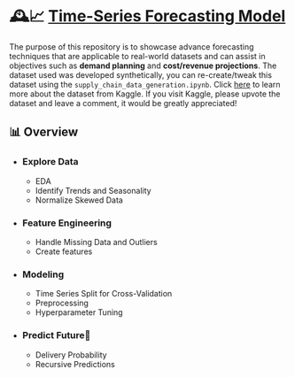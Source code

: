 # 🕰️📈 <u>Time-Series Forecasting Model</u>

The purpose of this repository is to showcase advance forecasting techniques that are applicable to real-world datasets and can assist in objectives such as **demand planning** and **cost/revenue projections**. The dataset used was developed synthetically, you can re-create/tweak this dataset using the ``supply_chain_data_generation.ipynb``. Click [here](https://www.kaggle.com/datasets/philiphyde1/time-series-supply-chain-dataset) to learn more about the dataset from Kaggle. If you visit Kaggle, please upvote the dataset and leave a comment, it would be greatly appreciated!

## 📊 Overview
- ### Explore Data
  - EDA
  - Identify Trends and Seasonality
  - Normalize Skewed Data
- ### Feature Engineering
  - Handle Missing Data and Outliers
  - Create features
- ### Modeling
  - Time Series Split for Cross-Validation
  - Preprocessing
  - Hyperparameter Tuning
- ### Predict Future🔮
  - Delivery Probability
  - Recursive Predictions
